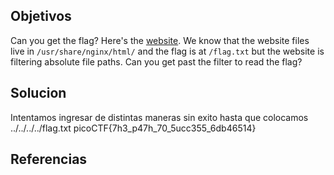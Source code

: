 ## Objetivos
Can you get the flag? Here's the [website](http://saturn.picoctf.net:52278/). We know that the website files live in `/usr/share/nginx/html/` and the flag is at `/flag.txt` but the website is filtering absolute file paths. Can you get past the filter to read the flag?

## Solucion
Intentamos ingresar de distintas maneras sin exito hasta que colocamos ../../../../flag.txt
picoCTF{7h3_p47h_70_5ucc355_6db46514}
## Referencias
